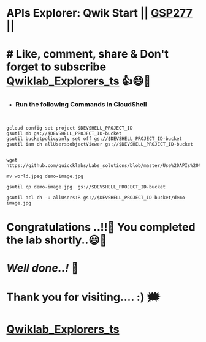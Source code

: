 # APIs Explorer: Qwik Start || [GSP277](https://www.cloudskillsboost.google/course_templates/633/labs/461564) ||

# # Like, comment, share & Don't forget to subscribe [Qwiklab_Explorers_ts](https://youtube.com/@titashshil?si=RgamNu1dc9jVIbJN) 👍😄🤝

* ### Run the following Commands in CloudShell
```


gcloud config set project $DEVSHELL_PROJECT_ID
gsutil mb gs://$DEVSHELL_PROJECT_ID-bucket
gsutil bucketpolicyonly set off gs://$DEVSHELL_PROJECT_ID-bucket
gsutil iam ch allUsers:objectViewer gs://$DEVSHELL_PROJECT_ID-bucket


wget https://github.com/quiccklabs/Labs_solutions/blob/master/Use%20APIs%20to%20Work%20with%20Cloud%20Storage%20Challenge%20Lab/world.jpeg

mv world.jpeg demo-image.jpg

gsutil cp demo-image.jpg  gs://$DEVSHELL_PROJECT_ID-bucket

gsutil acl ch -u allUsers:R gs://$DEVSHELL_PROJECT_ID-bucket/demo-image.jpg
```

# Congratulations ..!!🎉  You completed the lab shortly..😃💯

# *Well done..!* 👏

# Thank you for visiting.... :) 🗯️

# [Qwiklab_Explorers_ts](https://youtube.com/@titashshil?si=RgamNu1dc9jVIbJN) 
